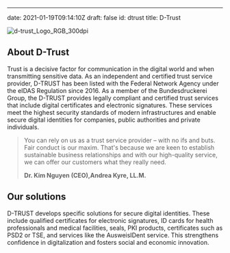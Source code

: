 ---
date: 2021-01-19T09:14:10Z
draft: false
id: dtrust
title: D-Trust

![d-trust_Logo_RGB_300dpi](https://user-images.githubusercontent.com/126678632/222143259-aaacb8b3-3f4b-4b7b-9984-a32949d1b3aa.png)


## About D-Trust

Trust is a decisive factor for communication in the digital world and when transmitting sensitive data. As an independent and certified trust service provider, D-TRUST has been listed with the Federal Network Agency under the eIDAS Regulation since 2016. As a member of the Bundesdruckerei Group, the D-TRUST provides legally compliant and certified trust services that include digital certificates and electronic signatures. These services meet the highest security standards of modern infrastructures and enable secure digital identities for companies, public authorities and private individuals.

> You can rely on us as a trust service provider – with no ifs and buts.  
> Fair conduct is our maxim. That's because we are keen to establish sustainable business relationships and with our high-quality service, we can offer our customers what they really need.
>
> **Dr. Kim Nguyen (CEO),Andrea Kyre, LL.M.**

## Our solutions

D-TRUST develops specific solutions for secure digital identities. These include qualified certificates for electronic signatures, ID cards for health professionals and medical facilities, seals, PKI products, certificates such as PSD2 or TSE, and services like the AusweisIDent service. This strengthens confidence in digitalization and fosters social and economic innovation.
